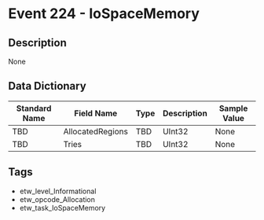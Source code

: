 # Event 224 - IoSpaceMemory

## Description
None

## Data Dictionary
|Standard Name|Field Name|Type|Description|Sample Value|
|---|---|---|---|---|
|TBD|AllocatedRegions|TBD|UInt32|None|None|
|TBD|Tries|TBD|UInt32|None|None|

## Tags
* etw_level_Informational
* etw_opcode_Allocation
* etw_task_IoSpaceMemory